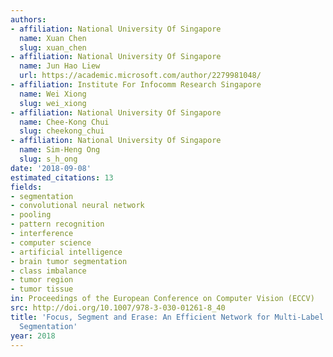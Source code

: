 ```yaml
---
authors:
- affiliation: National University Of Singapore
  name: Xuan Chen
  slug: xuan_chen
- affiliation: National University Of Singapore
  name: Jun Hao Liew
  url: https://academic.microsoft.com/author/2279981048/
- affiliation: Institute For Infocomm Research Singapore
  name: Wei Xiong
  slug: wei_xiong
- affiliation: National University Of Singapore
  name: Chee-Kong Chui
  slug: cheekong_chui
- affiliation: National University Of Singapore
  name: Sim-Heng Ong
  slug: s_h_ong
date: '2018-09-08'
estimated_citations: 13
fields:
- segmentation
- convolutional neural network
- pooling
- pattern recognition
- interference
- computer science
- artificial intelligence
- brain tumor segmentation
- class imbalance
- tumor region
- tumor tissue
in: Proceedings of the European Conference on Computer Vision (ECCV)
src: http://doi.org/10.1007/978-3-030-01261-8_40
title: 'Focus, Segment and Erase: An Efficient Network for Multi-Label Brain Tumor
  Segmentation'
year: 2018
---
```


